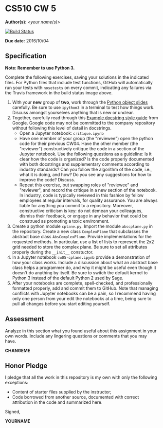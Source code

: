 # CS510 CW 5

**Author(s):** _\<your name(s)\>_

[![Build Status](https://travis-ci.org/chapman-cs510-2016f/cw-05-YOURNAME.svg?branch=master)](https://travis-ci.org/chapman-cs510-2016f/cw-05-YOURNAME)

**Due date:** 2016/10/04

## Specification

**Note: Remember to use Python 3.**

Complete the following exercises, saving your solutions in the indicated files. For Python files that include test functions, GitHub will automatically run your tests with ```nosetests``` on every commit, indicating any failures via the Travis framework in the build status image above.

1. With your **new** group of **two**, work through the [Python object slides](http://slides.com/profdressel/python-objects-overview) carefully. Be sure to use ```ipython3``` in a terminal to test how things work. Discuss amongst yourselves anything that is new or unclear.
1. Together, carefully read through this [Example docstring style guide](http://sphinxcontrib-napoleon.readthedocs.io/en/latest/example_google.html) from Google. Google code may not be committed to the company repository without following this level of detail in docstrings. 
    * Open a Jupyter notebook: ```critique.ipynb```
    * Have one member of your group (the "reviewee") open the python code for their previous CW04. Have the other member (the "reviewer") constructively critique the code in a section of the Jupyter notebook. Use the following questions as a guideline: Is it clear how the code is organized? Is the code properly documented with both docstrings and supplementary comments according to industry standards? Can you follow the algorithm of the code, i.e., what it is doing, and how? Do you see any suggestions for how to improve the code? Discuss.
    * Repeat this exercise, but swapping roles of "reviewee" and "reviewer", and record the critique in a new section of the notebook. In industry, code is typically reviewed in this fashion by fellow employees at regular intervals, for quality assurance. You are always liable for anything you commit to a repository. Moreover, constructive criticism is key: do not demean your colleagues, dismiss their feedback, or engage in any behavior that could be construed as promoting a toxic environment.
1. Create a python module ```cplane.py```. Import the module ```abscplane.py``` in the repository. Create a new class ```ComplexPlane``` that subclasses the abstract base class ```AbsComplexPlane```. Provide implementations for the requested methods. In particular, use a list of lists to represent the 2x2 grid needed to store the complex plane. Be sure to set all attributes properly during the ```__init__``` constuctor.
1. In a Jupyter notebook ```cw05-cplane.ipynb``` provide a demonstration of how your class works. Include a discussion about what an abstract base class helps a programmer do, and why it might be useful even though it doesn't do anything by itself. Be sure to switch the default kernel to Python 3 instead of the default Python 2 used by Sage.
1. After your notebooks are complete, spell-checked, and professionally formatted properly, add and commit them to GitHub. Note that managing conflicts with Jupyter notebooks can be a pain, so I recommend having only one person from your edit the notebooks at a time, being sure to pull all changes before you start editing yourself.


## Assessment

Analyze in this section what you found useful about this assignment in your own words. Include any lingering questions or comments that you may have.

**CHANGEME**

## Honor Pledge

I pledge that all the work in this repository is my own with only the following exceptions:

* Content of starter files supplied by the instructor;
* Code borrowed from another source, documented with correct attribution in the code and summarized here.

Signed,

**YOURNAME**
